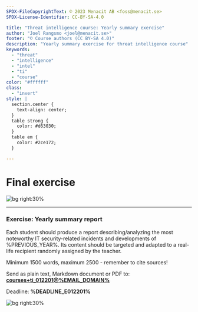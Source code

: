```yaml
---
SPDX-FileCopyrightText: © 2023 Menacit AB <foss@menacit.se>
SPDX-License-Identifier: CC-BY-SA-4.0

title: "Threat intelligence course: Yearly summary exercise"
author: "Joel Rangsmo <joel@menacit.se>"
footer: "© Course authors (CC BY-SA 4.0)"
description: "Yearly summary exercise for threat intelligence course"
keywords:
  - "threat"
  - "intelligence"
  - "intel"
  - "ti"
  - "course"
color: "#ffffff"
class:
  - "invert"
style: |
  section.center {
    text-align: center;
  }
  table strong {
    color: #d63030;
  }
  table em {
    color: #2ce172;
  }

---
```

<!-- _footer: "%ATTRIBUTION_PREFIX% Scott Schiller (CC BY 2.0)" -->
# Final exercise

![bg right:30%](images/22-pcb.jpg)

---
<!-- _footer: "%ATTRIBUTION_PREFIX% Scott Schiller (CC BY 2.0)" -->
### Exercise: Yearly summary report
Each student should produce a report describing/analyzing the most noteworthy
IT security-related incidents and developments of %PREVIOUS_YEAR%. Its content should be targeted
and adapted to a real-life recipient randomly assigned by the teacher.

Minimum 1500 words, maximum 2500 - remember to cite sources!

Send as plain text, Markdown document or PDF to:
**[courses+ti_012201@%EMAIL_DOMAIN%](mailto:courses+ti_012201@%EMAIL_DOMAIN%)**  

Deadline: **%DEADLINE_E012201%**

![bg right:30%](images/22-pcb.jpg)
